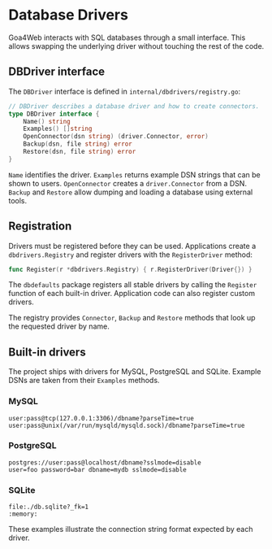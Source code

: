 # Database Drivers

Goa4Web interacts with SQL databases through a small interface. This allows swapping the underlying driver without touching the rest of the code.

## DBDriver interface

The `DBDriver` interface is defined in `internal/dbdrivers/registry.go`:

```go
// DBDriver describes a database driver and how to create connectors.
type DBDriver interface {
    Name() string
    Examples() []string
    OpenConnector(dsn string) (driver.Connector, error)
    Backup(dsn, file string) error
    Restore(dsn, file string) error
}
```

`Name` identifies the driver. `Examples` returns example DSN strings that can be shown to users. `OpenConnector` creates a `driver.Connector` from a DSN. `Backup` and `Restore` allow dumping and loading a database using external tools.

## Registration

Drivers must be registered before they can be used. Applications create a `dbdrivers.Registry` and register drivers with the `RegisterDriver` method:

```go
func Register(r *dbdrivers.Registry) { r.RegisterDriver(Driver{}) }
```

The `dbdefaults` package registers all stable drivers by calling the `Register` function of each built-in driver. Application code can also register custom drivers.

The registry provides `Connector`, `Backup` and `Restore` methods that look up the requested driver by name.

## Built-in drivers

The project ships with drivers for MySQL, PostgreSQL and SQLite. Example DSNs are taken from their `Examples` methods.

### MySQL

```text
user:pass@tcp(127.0.0.1:3306)/dbname?parseTime=true
user:pass@unix(/var/run/mysqld/mysqld.sock)/dbname?parseTime=true
```

### PostgreSQL

```text
postgres://user:pass@localhost/dbname?sslmode=disable
user=foo password=bar dbname=mydb sslmode=disable
```

### SQLite

```text
file:./db.sqlite?_fk=1
:memory:
```

These examples illustrate the connection string format expected by each driver.
